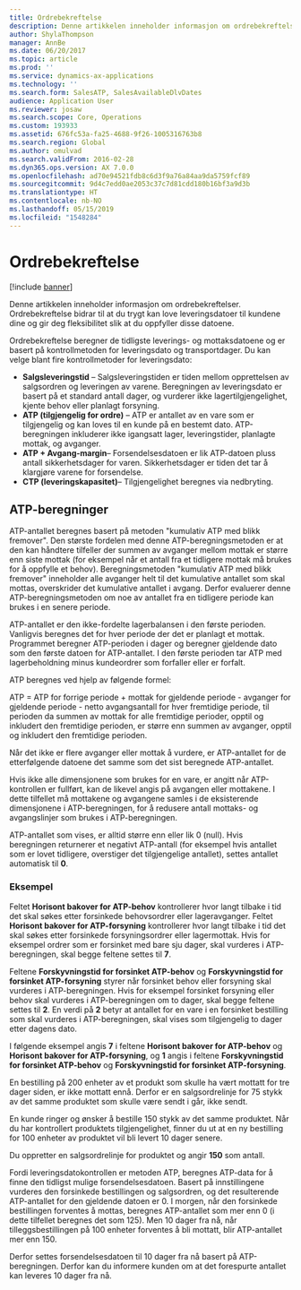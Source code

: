 ```yaml
---
title: Ordrebekreftelse
description: Denne artikkelen inneholder informasjon om ordrebekreftelser. Ordrebekreftelse bidrar til at du trygt kan love leveringsdatoer til kundene dine og gir deg fleksibilitet slik at du oppfyller disse datoene.
author: ShylaThompson
manager: AnnBe
ms.date: 06/20/2017
ms.topic: article
ms.prod: ''
ms.service: dynamics-ax-applications
ms.technology: ''
ms.search.form: SalesATP, SalesAvailableDlvDates
audience: Application User
ms.reviewer: josaw
ms.search.scope: Core, Operations
ms.custom: 193933
ms.assetid: 676fc53a-fa25-4688-9f26-1005316763b8
ms.search.region: Global
ms.author: omulvad
ms.search.validFrom: 2016-02-28
ms.dyn365.ops.version: AX 7.0.0
ms.openlocfilehash: ad70e94521fdb8c6d3f9a76a84aa9da5759fcf89
ms.sourcegitcommit: 9d4c7edd0ae2053c37c7d81cdd180b16bf3a9d3b
ms.translationtype: HT
ms.contentlocale: nb-NO
ms.lasthandoff: 05/15/2019
ms.locfileid: "1548284"
---
```

# <a name="order-promising"></a>Ordrebekreftelse

[!include [banner](../includes/banner.md)]

Denne artikkelen inneholder informasjon om ordrebekreftelser. Ordrebekreftelse bidrar til at du trygt kan love leveringsdatoer til kundene dine og gir deg fleksibilitet slik at du oppfyller disse datoene.

Ordrebekreftelse beregner de tidligste leverings- og mottaksdatoene og er basert på kontrollmetoden for leveringsdato og transportdager. Du kan velge blant fire kontrollmetoder for leveringsdato:

-   **Salgsleveringstid** – Salgsleveringstiden er tiden mellom opprettelsen av salgsordren og leveringen av varene. Beregningen av leveringsdato er basert på et standard antall dager, og vurderer ikke lagertilgjengelighet, kjente behov eller planlagt forsyning.
-   **ATP (tilgjengelig for ordre)** – ATP er antallet av en vare som er tilgjengelig og kan loves til en kunde på en bestemt dato. ATP-beregningen inkluderer ikke igangsatt lager, leveringstider, planlagte mottak, og avganger.
-   **ATP + Avgang-margin**– Forsendelsesdatoen er lik ATP-datoen pluss antall sikkerhetsdager for varen. Sikkerhetsdager er tiden det tar å klargjøre varene for forsendelse.
-   **CTP (leveringskapasitet)**– Tilgjengelighet beregnes via nedbryting.

## <a name="atp-calculations"></a>ATP-beregninger
ATP-antallet beregnes basert på metoden "kumulativ ATP med blikk fremover". Den største fordelen med denne ATP-beregningsmetoden er at den kan håndtere tilfeller der summen av avganger mellom mottak er større enn siste mottak (for eksempel når et antall fra et tidligere mottak må brukes for å oppfylle et behov). Beregningsmetoden "kumulativ ATP med blikk fremover" inneholder alle avganger helt til det kumulative antallet som skal mottas, overskrider det kumulative antallet i avgang. Derfor evaluerer denne ATP-beregningsmetoden om noe av antallet fra en tidligere periode kan brukes i en senere periode.  

ATP-antallet er den ikke-fordelte lagerbalansen i den første perioden. Vanligvis beregnes det for hver periode der det er planlagt et mottak. Programmet beregner ATP-perioden i dager og beregner gjeldende dato som den første datoen for ATP-antallet. I den første perioden tar ATP med lagerbeholdning minus kundeordrer som forfaller eller er forfalt.  

ATP beregnes ved hjelp av følgende formel:  

ATP = ATP for forrige periode + mottak for gjeldende periode - avganger for gjeldende periode - netto avgangsantall for hver fremtidige periode, til perioden da summen av mottak for alle fremtidige perioder, opptil og inkludert den fremtidige perioden, er større enn summen av avganger, opptil og inkludert den fremtidige perioden.  

Når det ikke er flere avganger eller mottak å vurdere, er ATP-antallet for de etterfølgende datoene det samme som det sist beregnede ATP-antallet.  

Hvis ikke alle dimensjonene som brukes for en vare, er angitt når ATP-kontrollen er fullført, kan de likevel angis på avgangen eller mottakene. I dette tilfellet må mottakene og avgangene samles i de eksisterende dimensjonene i ATP-beregningen, for å redusere antall mottaks- og avgangslinjer som brukes i ATP-beregningen.  

ATP-antallet som vises, er alltid større enn eller lik 0 (null). Hvis beregningen returnerer et negativt ATP-antall (for eksempel hvis antallet som er lovet tidligere, overstiger det tilgjengelige antallet), settes antallet automatisk til **0**.

### <a name="example"></a>Eksempel

Feltet **Horisont bakover for ATP-behov** kontrollerer hvor langt tilbake i tid det skal søkes etter forsinkede behovsordrer eller lageravganger. Feltet **Horisont bakover for ATP-forsyning** kontrollerer hvor langt tilbake i tid det skal søkes etter forsinkede forsyningsordrer eller lagermottak. Hvis for eksempel ordrer som er forsinket med bare sju dager, skal vurderes i ATP-beregningen, skal begge feltene settes til **7**.  

Feltene **Forskyvningstid for forsinket ATP-behov** og **Forskyvningstid for forsinket ATP-forsyning** styrer når forsinket behov eller forsyning skal vurderes i ATP-beregningen. Hvis for eksempel forsinket forsyning eller behov skal vurderes i ATP-beregningen om to dager, skal begge feltene settes til **2**. En verdi på **2** betyr at antallet for en vare i en forsinket bestilling som skal vurderes i ATP-beregningen, skal vises som tilgjengelig to dager etter dagens dato.  

I følgende eksempel angis **7** i feltene **Horisont bakover for ATP-behov** og **Horisont bakover for ATP-forsyning**, og **1** angis i feltene **Forskyvningstid for forsinket ATP-behov** og **Forskyvningstid for forsinket ATP-forsyning**.  

En bestilling på 200 enheter av et produkt som skulle ha vært mottatt for tre dager siden, er ikke mottatt ennå. Derfor er en salgsordrelinje for 75 stykk av det samme produktet som skulle være sendt i går, ikke sendt.  

En kunde ringer og ønsker å bestille 150 stykk av det samme produktet. Når du har kontrollert produktets tilgjengelighet, finner du ut at en ny bestilling for 100 enheter av produktet vil bli levert 10 dager senere.  

Du oppretter en salgsordrelinje for produktet og angir **150** som antall.  

Fordi leveringsdatokontrollen er metoden ATP, beregnes ATP-data for å finne den tidligst mulige forsendelsesdatoen. Basert på innstillingene vurderes den forsinkede bestillingen og salgsordren, og det resulterende ATP-antallet for den gjeldende datoen er 0. I morgen, når den forsinkede bestillingen forventes å mottas, beregnes ATP-antallet som mer enn 0 (i dette tilfellet beregnes det som 125). Men 10 dager fra nå, når tilleggsbestillingen på 100 enheter forventes å bli mottatt, blir ATP-antallet mer enn 150.  

Derfor settes forsendelsesdatoen til 10 dager fra nå basert på ATP-beregningen. Derfor kan du informere kunden om at det forespurte antallet kan leveres 10 dager fra nå.



